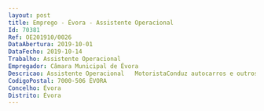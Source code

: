 ```yaml
--- 
layout: post
title: Emprego - Évora - Assistente Operacional
Id: 70381
Ref: OE201910/0026
DataAbertura: 2019-10-01
DataFecho: 2019-10-14
Trabalho: Assistente Operacional
Empregador: Câmara Municipal de Évora
Descricao: Assistente Operacional   MotoristaConduz autocarros e outros veículos para transporte de passageiros, tendo em atenção a comodidade e segurança das pessoas, assegura que todos os passageiros estão credenciados para o efeito, colabora na carga e descarga de bagagens, quando existam, no final do dia procede à arrumação da viatura em local destinado para o efeito, recebe diariamente, de quem de direito, o serviço para o dia ou dias seguintes, pode, em função das necessidades pontuais surgidas, compreender deslocações ou outro tipo de tarefas não previstas no programa diário, assegura o bom estado de funcionamento do veiculo procedendo à sua limpeza e zelando pela sua manutenção e lubrificação, abastece a viatura entregando posteriormente a respetiva documentação, acompanha junto das oficinas os trabalhos de reparação a efetuar, preenche e entrega diariamente o boletim da viatura, mencionando o tipo de serviço, locais, quilómetros efetuados e combustível introduzido.Conduz máquinas pesadas de movimentação de terras, manobrando também sistemas hidráulicos ou mecânicos complementares das viaturas  zela pela conservação e limpeza da viatura distribuída  verifica diariamente os níveis de óleo e água e comunica eventuais ocorrências anormais detetadas  Conduz viaturas ligeiras ou pesadas  Procede ao transporte de diversos materiais e mercadorias de acordo com as necessidades dos serviços, predominantemente materiais destinados ao abastecimento das obras em execução bem como de produtos sobrantes das mesmas  Verifica o acondicionamento da carga do veículo e aciona os mecanismos necessários à sua carga e descarga, podendo, quando esta é feita manualmente, prestar colaboração  Assegura a manutenção do veículo cuidando da sua limpeza e lubrificação  Abastece a viatura de combustível, registando diariamente, no respetivo boletim, essa ocorrência, bem como os quilómetros percorridos e os diversos serviços executados  Conduz e manobra tratores com ou sem atrelado, com equipamento especial de limpa sebes, verifica, limpa, lubrifica e afina o equipamento à sua disposição tendo em vista a sua conservação  Procede a pequenas reparações providenciando, em caso de avarias de maior dimensão, a devida informação superior para ulterior reparação. Procede à arrumação no sítio adequado no final do dia.
CodigoPostal: 7000-506 ÉVORA
Concelho: Évora
Distrito: Évora
--- 
```

